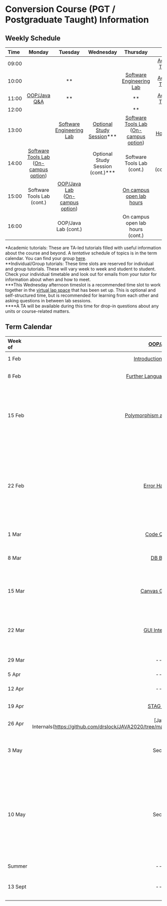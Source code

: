 # Conversion Course (PGT / Postgraduate Taught) Information

## Weekly Schedule

| Time | Monday | Tuesday | Wednesday | Thursday | Friday |
| :--- | :---:  | :---:   | :---:     | :---:    | :---:  |
| 09:00 |       |         |           |          | [Academic Tutorial](https://teams.microsoft.com/l/team/19%3a7807ee64a1d343cd8e9fcd020ceff372%40thread.tacv2/conversations?groupId=5519f6d5-7f42-4b56-ab80-f60123e60a21&tenantId=b2e47f30-cd7d-4a4e-a5da-b18cf1a4151b)* |
| 10:00 |       |  **     |           | [Software Engineering Lab](https://teams.microsoft.com/l/channel/19%3a9266f9de099c4c589276fcc8467fafae%40thread.tacv2/Thursday?groupId=a9a647c8-66d1-4f10-bd04-9a5ed3f67e7b&tenantId=b2e47f30-cd7d-4a4e-a5da-b18cf1a4151b) | [Academic Tutorial](https://teams.microsoft.com/l/team/19%3a7807ee64a1d343cd8e9fcd020ceff372%40thread.tacv2/conversations?groupId=5519f6d5-7f42-4b56-ab80-f60123e60a21&tenantId=b2e47f30-cd7d-4a4e-a5da-b18cf1a4151b)* |
| 11:00 | [OOP/Java Q&A](https://teams.microsoft.com/l/channel/19%3aa36bf10343c24f15a5dd779f8ccdf2fe%40thread.tacv2/General?groupId=ae5b71e8-e396-438f-9f02-49f2682d64e6&tenantId=b2e47f30-cd7d-4a4e-a5da-b18cf1a4151b) | ** |  | ** | [Academic Tutorial](https://teams.microsoft.com/l/team/19%3a7807ee64a1d343cd8e9fcd020ceff372%40thread.tacv2/conversations?groupId=5519f6d5-7f42-4b56-ab80-f60123e60a21&tenantId=b2e47f30-cd7d-4a4e-a5da-b18cf1a4151b)* |
| 12:00 |       |         |           | **       |        |
| 13:00 |       | [Software Engineering Lab](https://teams.microsoft.com/l/channel/19%3a6c1876238fb84cd890a43b1273e0aebf%40thread.tacv2/Tuesday?groupId=a9a647c8-66d1-4f10-bd04-9a5ed3f67e7b&tenantId=b2e47f30-cd7d-4a4e-a5da-b18cf1a4151b) | [Optional Study Session](https://teams.microsoft.com/l/team/19%3af0c302d4690d440ca573f6927e967305%40thread.tacv2/conversations?groupId=bd43d4b1-fb60-485c-89f0-15151b964d51&tenantId=b2e47f30-cd7d-4a4e-a5da-b18cf1a4151b)*** | [Software Tools Lab](https://teams.microsoft.com/l/channel/19%3a6fd0f6a548184f3a9bc6a29516b5c6ee%40thread.tacv2/Q%2520and%2520A?groupId=a2f0a2bd-4214-4ddb-8c68-f20723d0bd4c&tenantId=b2e47f30-cd7d-4a4e-a5da-b18cf1a4151b)<br>([On-campus option](https://doodle.com/poll/hfi4wcmefmswqqbx?utm_source=poll&utm_medium=link)) | [Office Hours](https://teams.microsoft.com/l/channel/19%3a7807ee64a1d343cd8e9fcd020ceff372%40thread.tacv2/General?groupId=5519f6d5-7f42-4b56-ab80-f60123e60a21&tenantId=b2e47f30-cd7d-4a4e-a5da-b18cf1a4151b)**** |
| 14:00 | [Software Tools Lab](https://teams.microsoft.com/l/channel/19%3a6fd0f6a548184f3a9bc6a29516b5c6ee%40thread.tacv2/Q%2520and%2520A?groupId=a2f0a2bd-4214-4ddb-8c68-f20723d0bd4c&tenantId=b2e47f30-cd7d-4a4e-a5da-b18cf1a4151b)<br>([On-campus option](https://doodle.com/poll/hfi4wcmefmswqqbx?utm_source=poll&utm_medium=link)) |  | Optional Study Session (cont.)*** | Software Tools Lab (cont.) | Office Hours (cont.)**** |
| 15:00 | Software Tools Lab (cont.) | [OOP/Java Lab](https://teams.microsoft.com/l/team/19%3aa36bf10343c24f15a5dd779f8ccdf2fe%40thread.tacv2/conversations?groupId=ae5b71e8-e396-438f-9f02-49f2682d64e6&tenantId=b2e47f30-cd7d-4a4e-a5da-b18cf1a4151b)<br>([On-campus option](https://doodle.com/poll/4ggz392f5iqrwp5h?utm_source=poll&utm_medium=link)) |  | [On campus open lab hours](https://doodle.com/poll/ibc4q5a52ph9f65u?utm_source=poll&utm_medium=link) |  |
| 16:00 |       | OOP/Java Lab (cont.) |   | On campus open lab hours (cont.) |        |

\*Academic tutorials: These are TA-led tutorials filled with useful information about the course and beyond. A _tentative_ schedule of topics is in the term calendar. You can find your group [here](https://teams.microsoft.com/l/file/8E1D22D0-1953-43AF-AEA9-FA0DDE185F71?tenantId=b2e47f30-cd7d-4a4e-a5da-b18cf1a4151b&fileType=pdf&objectUrl=https%3A%2F%2Fuob.sharepoint.com%2Fteams%2Fgrp-grp-COMSM1201copy%2FShared%20Documents%2FGeneral%2FGroups.pdf&baseUrl=https%3A%2F%2Fuob.sharepoint.com%2Fteams%2Fgrp-grp-COMSM1201copy&serviceName=teams&threadId=19:7807ee64a1d343cd8e9fcd020ceff372@thread.tacv2&groupId=5519f6d5-7f42-4b56-ab80-f60123e60a21).  
\*\*Individual/Group tutorials: These time slots are reserved for individual and group tutorials. These will vary week to week and student to student. Check your individual timetable and look out for emails from your tutor for information about when and how to meet.  
\*\*\*This Wednesday afternoon timeslot is a recommended time slot to work together in the [virtual lap space](https://teams.microsoft.com/l/team/19%3af0c302d4690d440ca573f6927e967305%40thread.tacv2/conversations?groupId=bd43d4b1-fb60-485c-89f0-15151b964d51&tenantId=b2e47f30-cd7d-4a4e-a5da-b18cf1a4151b) that has been set up. This is optional and self-structured time, but is recommended for learning from each other and asking questions in between lab sessions.  
\*\*\*\*A TA will be available during this time for drop-in questions about any units or course-related matters.

## Term Calendar

| Week of | [OOP/Java](https://github.com/drslock/JAVA2020) | [Software Engineering](https://github.com/segp-uob/segp) | [Software Tools](https://cs-uob.github.io/COMSM0085/) | Academic Tutorials | Notes |
| :---    | :---: | :---: | :---: | :----: | :---: |
| 1 Feb   | [Introduction to Objects](https://github.com/drslock/JAVA2020/tree/main/Weekly%20Workbooks/01%20Introduction%20to%20Objects) | [Introduction](https://github.com/segp-uob/segp/blob/main/dev/Worksheets/0_gettingstarted.md) | [Linux/POSIX, shell, git](https://cs-uob.github.io/COMSM0085/exercises/posix/) | Documentation |  |
| 8 Feb   | [Further Language Constructs](https://github.com/drslock/JAVA2020/tree/main/Weekly%20Workbooks/02%20Further%20Language%20Constructs) | [Agile, team collaboration](https://github.com/segp-uob/segp/blob/main/dev/Worksheets/1_DevOps_Docker_CI.md) | [Linux/POSIX, shell, git](https://cs-uob.github.io/COMSM0085/exercises/posix/) | Functional Programming vs OOP |  |
| 15 Feb  | [Polymorphism and Collections](https://github.com/drslock/JAVA2020/tree/main/Weekly%20Workbooks/03%20Polymorphism%20and%20Collections) | [System stack](https://github.com/segp-uob/segp/blob/main/dev/Worksheets/2_Angular_building_client_side.md) | Catch up/Q&A | Research Presentations | 16/2 @ 10:00: [Project Q&A](https://teams.microsoft.com/l/channel/19%3ae0e5d61994e544cb91c6467c6d7d1a78%40thread.tacv2/General?groupId=a7524922-3f0b-4e0b-af8e-40f5f415d3c4&tenantId=b2e47f30-cd7d-4a4e-a5da-b18cf1a4151b)<br>Academic tutorials @ 11:00, choose channel by topic |
| 22 Feb  | [Error Handling](https://github.com/drslock/JAVA2020/tree/main/Weekly%20Workbooks/04%20Error%20Handling) | [Front end](https://github.com/segp-uob/segp/blob/main/dev/Worksheets/3_Angular_dashboard.md) | [Databases (MariaDB)](https://cs-uob.github.io/COMSM0085/exercises/databases/) | Topic Presentations | 25/2 @ 11:30: PGT Town Hall<br>26/2 @ 13:00: **OOP/Java - OXO Due**<br>Academic tutorials @ 11:00, choose channel by topic |
| 1 Mar   | [Code Quality](https://github.com/drslock/JAVA2020/tree/main/Weekly%20Workbooks/05%20Code%20Quality) | --- | --- | --- | READING WEEK |
| 8 Mar   | [DB Brief](https://github.com/drslock/JAVA2020/tree/main/Weekly%20Workbooks/06%20Briefing%20on%20DB%20assignment) | [API Dev](https://github.com/segp-uob/segp/blob/main/dev/Worksheets/4_Launch_your_API.md) | [Databases (MariaDB)](https://cs-uob.github.io/COMSM0085/exercises/databases/)  | Project Info | 10/3 @ 15:30: [Project Proposals Intro](https://teams.microsoft.com/l/channel/19%3ae0e5d61994e544cb91c6467c6d7d1a78%40thread.tacv2/General?groupId=a7524922-3f0b-4e0b-af8e-40f5f415d3c4&tenantId=b2e47f30-cd7d-4a4e-a5da-b18cf1a4151b) |
| 15 Mar  | [Canvas Graphics](https://github.com/drslock/JAVA2020/tree/main/Weekly%20Workbooks/07%20Canvas%20Graphics) | [API Integration](https://github.com/segp-uob/segp/blob/main/dev/Worksheets/5_Deploying_with_Docker.md) | Catch up/Q&A | Project Info | 19/3 @ 13:30: [How to Start a Business Seminar](https://teams.microsoft.com/l/channel/19%3a7807ee64a1d343cd8e9fcd020ceff372%40thread.tacv2/General?groupId=5519f6d5-7f42-4b56-ab80-f60123e60a21&tenantId=b2e47f30-cd7d-4a4e-a5da-b18cf1a4151b) |
| 22 Mar  | [GUI Interfaces](https://github.com/drslock/JAVA2020/tree/main/Weekly%20Workbooks/08%20GUI%20Interfaces) | [Deployment & Testing](https://github.com/segp-uob/segp/blob/main/dev/Worksheets/6_Express_through_services.md) | [Build Systems](https://cs-uob.github.io/COMSM0085/materials.html) | Project Info | 24/3 @ 13:00: Extra office hours<br>26/3 @ 13:00: **OOP/Java - DB Due** |
| 29 Mar  | --- | --- | --- | --- | EASTER BREAK |
| 5 Apr   | --- | --- | --- | --- | EASTER BREAK |
| 12 Apr  | --- | --- | --- | --- | EASTER BREAK |
| 19 Apr  | [STAG Brief](https://github.com/drslock/JAVA2020/tree/main/Weekly%20Workbooks/09%20Briefing%20on%20STAG%20assignment) | [Sprints](https://github.com/segp-uob/segp/blob/main/dev/Worksheets/7_MongoDB_persistent_storage.md) | [Web technologies](https://cs-uob.github.io/COMSM0085/web/web.html) | Ethics | 21/4 @ 11:00: PGT Town Hall |
| 26 Apr  | [Java Internals(https://github.com/drslock/JAVA2020/tree/main/Weekly%20Workbooks/10%20Java%20Internals) | Sprints | [Web Technologies](https://cs-uob.github.io/COMSM0085/web/web.html) | Tools 1 |  |
| 3 May   | Secret | Sprints | Cloud | Tools 2 | 7/5 @ 13:00: **Software Engineering - Project Due** |
| 10 May  | Secret | N/A | Revision | TBD | 13/5 @ 13:00: **Software Tools - Exam**<br>14/5 @ 13:00: **OOP/Java - STAG Due**<br>14/5 @ 13:00: **Project Proposal Due** |
| Summer  | --- | --- | --- | --- | Work on project |
| 13 Sept | --- | --- | --- | --- | 13/9 @ 13:00: **Summer Project Due** |
